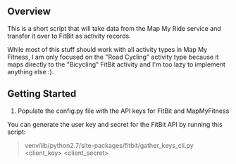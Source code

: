 ## Overview

This is a short script that will take data from the Map My Ride service and transfer it over to FitBit as activity records.

While most of this stuff should work with all activity types in Map My Fitness, I am only focused on the "Road Cycling" activity type because it maps directly to the "Bicycling" FitBit activity and I'm too lazy to implement anything else :).

## Getting Started

1. Populate the config.py file with the API keys for FitBit and MapMyFitness

You can generate the user key and secret for the FitBit API by running this script:

> venv/lib/python2.7/site-packages/fitbit/gather\_keys\_cli.py \<client\_key\> \<client\_secret\>
